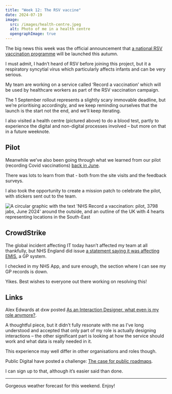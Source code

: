 ```yaml
---
title: "Week 12: The RSV vaccine"
date: 2024-07-19
image:
  src: /images/health-centre.jpeg
  alt: Photo of me in a health centre
  opengraphImage: true
---
```


The big news this week was the official announcement that [a national RSV vaccination programme](https://www.gov.uk/government/news/national-rsv-vaccination-programme-announced) will be launched this autumn.

I must admit, I hadn’t heard of RSV before joining this project, but it a respiratory syncytial virus which particularly affects infants and can be very serious.

My team are working on a service called ‘Record a vaccination’ which will be used by healthcare workers as part of the RSV vaccination campaign.

The 1 September rollout represents a slightly scary immovable deadline, but we’re prioritising accordingly, and we keep reminding ourselves that the launch is the start not the end, and we’ll keep iterating.

I also visited a health centre (pictured above) to do a blood test, partly to experience the digital and non-digital processes involved – but more on that in a future weeknote.

## Pilot

Meanwhile we’ve also been going through what we learned from our pilot (recording Covid vaccinations) [back in June](/posts/week-10-jabs-in-arms/).

There was lots to learn from that - both from the site visits and the feedback surveys.

I also took the opportunity to create a mission patch to celebrate the pilot, with stickers sent out to the team.

![A circular graphic with the text 'NHS Record a vaccination: pilot, 3798 jabs, June 2024' around the outside, and an outline of the UK with 4 hearts representing locations in the South-East](/images/pilot-mission-patch.png "Mission patch from the pilot")

## CrowdStrike

The global incident affecting IT today hasn’t affected my team at all thankfully, but NHS England did issue [a statement saying it was affecting EMIS](https://www.england.nhs.uk/2024/07/response-to-global-it-outage/), a GP system.

I checked in my NHS App, and sure enough, the section where I can see my GP records is down.

Yikes. Best wishes to everyone out there working on resolving this!

## Links

Alex Edwards at dxw posted [As an Interaction Designer, what even is my role anymore?](https://www.dxw.com/2024/07/as-an-interaction-designer-what-even-is-my-role-anymore/).

A thoughtful piece, but it didn’t fully resonate with me as I’ve long understood and accepted that only part of my role is actually designing interactions – the other significant part is looking at how the service should work and what data is really needed in it.

This experience may well differ in other organisations and roles though.

Public Digital have posted a challenge: [The case for public roadmaps](https://public.digital/pd-insights/blog/2024/07/filling-in-the-gaps-the-case-for-public-backlogs-roadmaps).

I can sign up to that, although it’s easier said than done.

---

Gorgeous weather forecast for this weekend. Enjoy!
